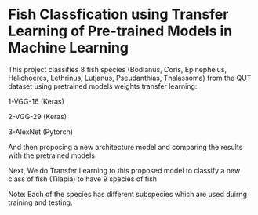 # Fish Classfication using Transfer Learning of Pre-trained Models in Machine Learning

This project classifies 8 fish species (Bodianus, Coris, Epinephelus, Halichoeres, Lethrinus, Lutjanus, Pseudanthias, Thalassoma) from the QUT dataset using pretrained models weights transfer learning: 


1-VGG-16 (Keras)

2-VGG-29 (Keras)

3-AlexNet (Pytorch)


And then proposing a new architecture model and comparing the results with the pretrained models


Next, We do Transfer Learning to this proposed model to classify a new class of fish (Tilapia) to have 9 species of fish


Note: Each of the species has different subspecies which are used duirng training and testing.
